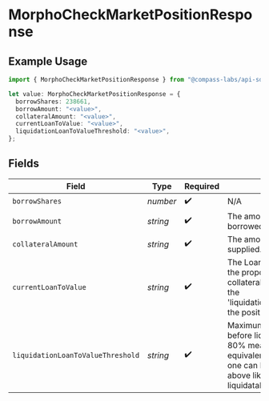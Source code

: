 # MorphoCheckMarketPositionResponse

## Example Usage

```typescript
import { MorphoCheckMarketPositionResponse } from "@compass-labs/api-sdk/models/components";

let value: MorphoCheckMarketPositionResponse = {
  borrowShares: 238661,
  borrowAmount: "<value>",
  collateralAmount: "<value>",
  currentLoanToValue: "<value>",
  liquidationLoanToValueThreshold: "<value>",
};
```

## Fields

| Field                                                                                                                                                                                                                     | Type                                                                                                                                                                                                                      | Required                                                                                                                                                                                                                  | Description                                                                                                                                                                                                               |
| ------------------------------------------------------------------------------------------------------------------------------------------------------------------------------------------------------------------------- | ------------------------------------------------------------------------------------------------------------------------------------------------------------------------------------------------------------------------- | ------------------------------------------------------------------------------------------------------------------------------------------------------------------------------------------------------------------------- | ------------------------------------------------------------------------------------------------------------------------------------------------------------------------------------------------------------------------- |
| `borrowShares`                                                                                                                                                                                                            | *number*                                                                                                                                                                                                                  | :heavy_check_mark:                                                                                                                                                                                                        | N/A                                                                                                                                                                                                                       |
| `borrowAmount`                                                                                                                                                                                                            | *string*                                                                                                                                                                                                                  | :heavy_check_mark:                                                                                                                                                                                                        | The amount of the loan token borrowed.                                                                                                                                                                                    |
| `collateralAmount`                                                                                                                                                                                                        | *string*                                                                                                                                                                                                                  | :heavy_check_mark:                                                                                                                                                                                                        | The amount of the collateral token supplied.                                                                                                                                                                              |
| `currentLoanToValue`                                                                                                                                                                                                      | *string*                                                                                                                                                                                                                  | :heavy_check_mark:                                                                                                                                                                                                        | The Loan-To-Value ratio measures the proportion of debt relative to collateral value. If this ratio exceeds the 'liquidation_loan_to_value_threshold', the position is liquidatable.                                      |
| `liquidationLoanToValueThreshold`                                                                                                                                                                                         | *string*                                                                                                                                                                                                                  | :heavy_check_mark:                                                                                                                                                                                                        | Maximum borrowing percentage before liquidation risk. E.g: LLTV of 80% means for a collateral value equivalent of $100, the maximum one can borrow in value is $80. If above like $80.0001, the position is liquidatable. |